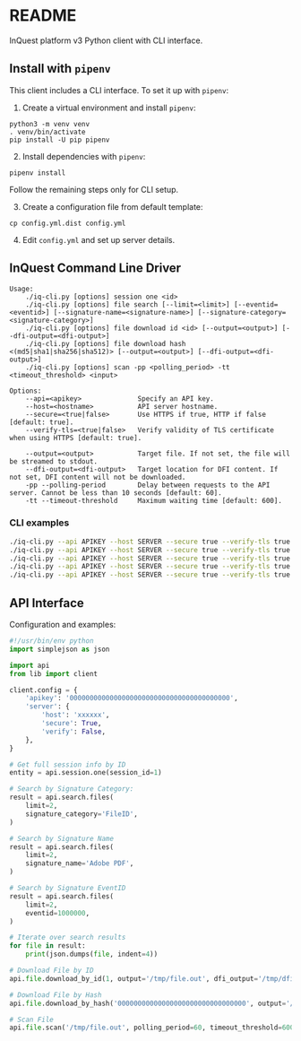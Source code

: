 # README

InQuest platform v3 Python client with CLI interface.

## Install with `pipenv`

This client includes a CLI interface. To set it up with `pipenv`:

1. Create a virtual environment and install `pipenv`:

```
python3 -m venv venv
. venv/bin/activate
pip install -U pip pipenv
```

2. Install dependencies with `pipenv`:

```
pipenv install
```

Follow the remaining steps only for CLI setup.

3. Create a configuration file from default template:

```
cp config.yml.dist config.yml
```

4. Edit `config.yml` and set up server details.

## InQuest Command Line Driver

```
Usage:
    ./iq-cli.py [options] session one <id>
    ./iq-cli.py [options] file search [--limit=<limit>] [--eventid=<eventid>] [--signature-name=<signature-name>] [--signature-category=<signature-category>]
    ./iq-cli.py [options] file download id <id> [--output=<output>] [--dfi-output=<dfi-output>]
    ./iq-cli.py [options] file download hash <(md5|sha1|sha256|sha512)> [--output=<output>] [--dfi-output=<dfi-output>]
    ./iq-cli.py [options] scan -pp <polling_period> -tt <timeout_threshold> <input>

Options:
    --api=<apikey>              Specify an API key.
    --host=<hostname>           API server hostname.
    --secure=<true|false>       Use HTTPS if true, HTTP if false [default: true].
    --verify-tls=<true|false>   Verify validity of TLS certificate when using HTTPS [default: true].

    --output=<output>           Target file. If not set, the file will be streamed to stdout.
    --dfi-output=<dfi-output>   Target location for DFI content. If not set, DFI content will not be downloaded.
    -pp --polling-period        Delay between requests to the API server. Cannot be less than 10 seconds [default: 60].
    -tt --timeout-threshold     Maximum waiting time [default: 600].
```

### CLI examples

```sh
./iq-cli.py --api APIKEY --host SERVER --secure true --verify-tls true session one ID
./iq-cli.py --api APIKEY --host SERVER --secure true --verify-tls true file search --limit LIMIT --eventid EVENTID --signature-name SIGNATURE_NAME --signature-category SIGNATURE_CATEGORY
./iq-cli.py --api APIKEY --host SERVER --secure true --verify-tls true file download id ID --output /path/to/target/file --dfi-output /path/to/target/folder
./iq-cli.py --api APIKEY --host SERVER --secure true --verify-tls true file download hash HASH --output /path/to/target/file --dfi-output /path/to/target/folder
./iq-cli.py --api APIKEY --host SERVER --secure true --verify-tls true file scan -pp POLLING_PERIOD -tt TIMEOUT_THRESHOLD /path/to/file
```

## API Interface

Configuration and examples:

```py
#!/usr/bin/env python
import simplejson as json

import api
from lib import client

client.config = {
    'apikey': '0000000000000000000000000000000000000000',
    'server': {
        'host': 'xxxxxx',
        'secure': True,
        'verify': False,
    },
}

# Get full session info by ID
entity = api.session.one(session_id=1)

# Search by Signature Category:
result = api.search.files(
    limit=2,
    signature_category='FileID',
)

# Search by Signature Name
result = api.search.files(
    limit=2,
    signature_name='Adobe PDF',
)

# Search by Signature EventID
result = api.search.files(
    limit=2,
    eventid=1000000,
)

# Iterate over search results
for file in result:
    print(json.dumps(file, indent=4))

# Download File by ID
api.file.download_by_id(1, output='/tmp/file.out', dfi_output='/tmp/dfi')

# Download File by Hash
api.file.download_by_hash('00000000000000000000000000000000', output='/tmp/file.out', dfi_output='/tmp/dfi')

# Scan File
api.file.scan('/tmp/file.out', polling_period=60, timeout_threshold=600)
```
